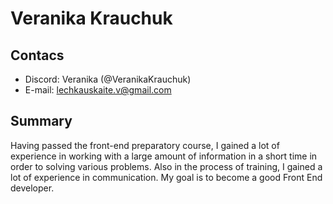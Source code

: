 # Veranika Krauchuk

## Contacs

+ Discord: Veranika (@VeranikaKrauchuk)
+ E-mail: lechkauskaite.v@gmail.com

## Summary

Having passed the front-end preparatory course, I gained a lot of experience in working with a large amount of information in a short time in order to
solving various problems. Also in the process of training, I gained a lot of experience in communication.
My goal is to become a good Front End developer.
